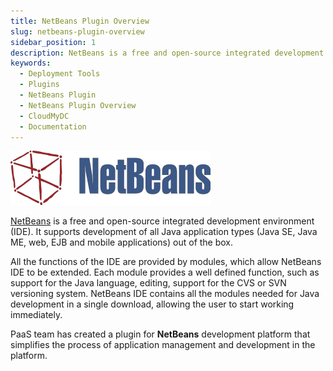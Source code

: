 ```yaml
---
title: NetBeans Plugin Overview
slug: netbeans-plugin-overview
sidebar_position: 1
description: NetBeans is a free and open-source integrated development environment (IDE). 
keywords:
  - Deployment Tools
  - Plugins
  - NetBeans Plugin
  - NetBeans Plugin Overview
  - CloudMyDC
  - Documentation
---
```


<!-- ## NetBeans Plugin Overview -->

<div style={{
    display: 'grid',
    gridTemplateColumns: '0.15fr 1fr'
}}>
<div>

![Locale Dropdown](./img/NetBeansPluginOverview/01-netbeans-logo.png)

</div>

<div>

[NetBeans](https://netbeans.apache.org//front/main/) is a free and open-source integrated development environment (IDE). It supports development of all Java application types (Java SE, Java ME, web, EJB and mobile applications) out of the box.

</div>

</div>

All the functions of the IDE are provided by modules, which allow NetBeans IDE to be extended. Each module provides a well defined function, such as support for the Java language, editing, support for the CVS or SVN versioning system. NetBeans IDE contains all the modules needed for Java development in a single download, allowing the user to start working immediately.

PaaS team has created a plugin for **NetBeans** development platform that simplifies the process of application management and development in the platform.
<!-- 
Use the following instructions to install the plugin and manage environments through NetBeans IDE:

- [Plugin Installation](/deployment-tools/plugins/netbeans-plugin/netbeans-plugin-installation)
- [Environment Management](/deployment-tools/plugins/netbeans-plugin/netbeans-plugin-management)
- [Application Deployment](/deployment-tools/plugins/netbeans-plugin/application-deploy-via-netbeans) -->
